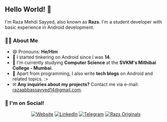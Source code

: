## Hello World! 👋
I'm Raza Mehdi Sayyed, also known as **Razs**.  I'm a student developer with basic experience in Android development.

### 👨‍💻 About Me
- 😄 Pronouns: **He/Him**
- 🧒 I started tinkering on Android since I was **14**.
- 🎒 I'm currently studying **Computer Science** at the **SVKM's Mithibai College - Mumbai**.
- 🤖 Apart from programming, I also write **tech blogs** on Android and related topics.  :>
- ✉ **Any inquiries about my projects?** Contact me via e-mail: [razaabbassayyed14@gmail.com](mailto:razaabbassayyed14@gmail.com).

### 📣 I'm on Social!
<div class="cl-preview-section" align="center"><p><a href="https://raza.razsoriginals.com"><img src="https://img.shields.io/badge/Website-%231572B6.svg?style=for-the-badge&amp;logo=google-chrome&amp;logoColor=white" alt="Website"></a> <a href="https://www.linkedin.com/in/raza-sayyed/"><img src="https://img.shields.io/badge/Raza Sayyed-%231DA1F2.svg?style=for-the-badge&amp;logo=LinkedIn&amp;logoColor=white" alt="LinkedIn"></a> <a href="https://t.me/razsoriginals"><img src="https://img.shields.io/badge/Telegram-2CA5E0?style=for-the-badge&logo=telegram&logoColor=white" alt="Telegram"></a> <a href="https://razsorignials.com"><img src="https://img.shields.io/badge/Razs Originals!-3DDC84?style=for-the-badge&logo=android&logoColor=white" alt="Razs Originals"></a></p>
</div>
